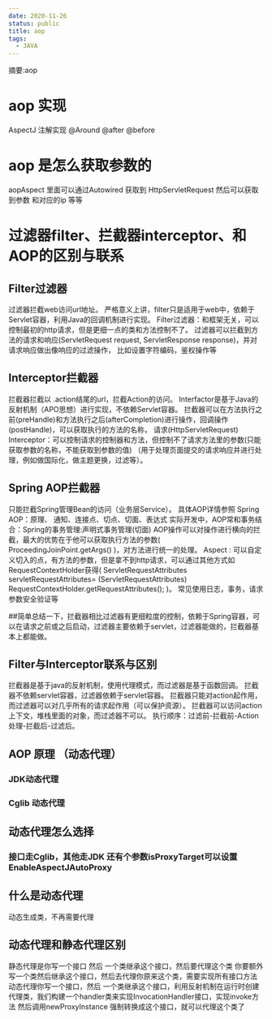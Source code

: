 ```yaml
---
date: 2020-11-26
status: public
title: aop
tags:
  - JAVA
---
```


摘要:aop
<!--more-->
# aop 实现
AspectJ 注解实现  @Around @after @before

# aop 是怎么获取参数的
aopAspect 里面可以通过Autowired 获取到 HttpServletRequest  然后可以获取到参数 和对应的ip 等等

# 过滤器filter、拦截器interceptor、和AOP的区别与联系
## Filter过滤器
过滤器拦截web访问url地址。 严格意义上讲，filter只是适用于web中，依赖于Servlet容器，利用Java的回调机制进行实现。
Filter过滤器：和框架无关，可以控制最初的http请求，但是更细一点的类和方法控制不了。
过滤器可以拦截到方法的请求和响应(ServletRequest request, ServletResponse response)，并对请求响应做出像响应的过滤操作，
比如设置字符编码，鉴权操作等

## Interceptor拦截器
拦截器拦截以 .action结尾的url，拦截Action的访问。 Interfactor是基于Java的反射机制（APO思想）进行实现，不依赖Servlet容器。
拦截器可以在方法执行之前(preHandle)和方法执行之后(afterCompletion)进行操作，回调操作(postHandle)，可以获取执行的方法的名称，
请求(HttpServletRequest)
Interceptor：可以控制请求的控制器和方法，但控制不了请求方法里的参数(只能获取参数的名称，不能获取到参数的值)
（用于处理页面提交的请求响应并进行处理，例如做国际化，做主题更换，过滤等）。

## Spring AOP拦截器
只能拦截Spring管理Bean的访问（业务层Service）。 具体AOP详情参照 Spring AOP：原理、 通知、连接点、切点、切面、表达式
实际开发中，AOP常和事务结合：Spring的事务管理:声明式事务管理(切面)
AOP操作可以对操作进行横向的拦截，最大的优势在于他可以获取执行方法的参数( ProceedingJoinPoint.getArgs() )，对方法进行统一的处理。
Aspect : 可以自定义切入的点，有方法的参数，但是拿不到http请求，可以通过其他方式如RequestContextHolder获得(
ServletRequestAttributes servletRequestAttributes= (ServletRequestAttributes) RequestContextHolder.getRequestAttributes();
)。
常见使用日志，事务，请求参数安全验证等

##简单总结一下，拦截器相比过滤器有更细粒度的控制，依赖于Spring容器，可以在请求之前或之后启动，过滤器主要依赖于servlet，过滤器能做的，拦截器基本上都能做。

## Filter与Interceptor联系与区别
拦截器是基于java的反射机制，使用代理模式，而过滤器是基于函数回调。
拦截器不依赖servlet容器，过滤器依赖于servlet容器。
拦截器只能对action起作用，而过滤器可以对几乎所有的请求起作用（可以保护资源）。
拦截器可以访问action上下文，堆栈里面的对象，而过滤器不可以。
执行顺序：过滤前-拦截前-Action处理-拦截后-过滤后。


## AOP 原理 （动态代理）
### JDK动态代理
### Cglib 动态代理

## 动态代理怎么选择
### 接口走Cglib，其他走JDK 还有个参数isProxyTarget可以设置 EnableAspectJAutoProxy

## 什么是动态代理
动态生成类，不再需要代理
## 动态代理和静态代理区别
静态代理是你写一个接口 然后 一个类继承这个接口，然后要代理这个类 你要额外写一个类然后继承这个接口，然后去代理你原来这个类，需要实现所有接口方法
动态代理你写一个接口，然后 一个类继承这个接口，利用反射机制在运行时创建代理类，我们构建一个handler类来实现InvocationHandler接口，实现invoke方法
然后调用newProxyInstance 强制转换成这个接口，就可以代理这个类了